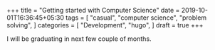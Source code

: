 +++
title = "Getting started with Computer Science"
date = 2019-10-01T16:36:45+05:30
tags = [
    "casual",
    "computer science",
    "problem solving",
]
categories = [
    "Development",
    "hugo",
]
draft = true
+++

I will be graduating in next few couple of months.